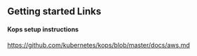 
## Getting started Links

#### Kops setup instructions
https://github.com/kubernetes/kops/blob/master/docs/aws.md
